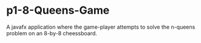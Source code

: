 # p1-8-Queens-Game

A javafx application where the game-player attempts to solve the n-queens problem on an 8-by-8 cheessboard.

